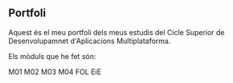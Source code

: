 ## Portfoli

Aquest és el meu portfoli dels meus estudis del Cicle Superior de Desenvolupamnet d'Aplicacions Multiplataforma.

Els mòduls que he fet són:

M01
M02
M03
M04
FOL
EiE
